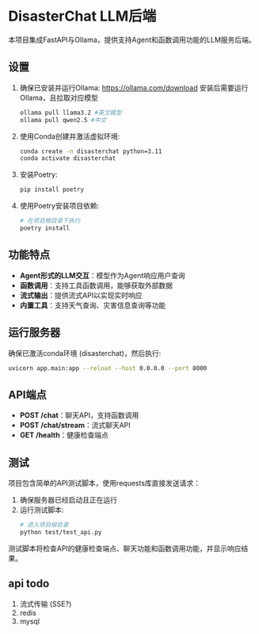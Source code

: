 # DisasterChat LLM后端

本项目集成FastAPI与Ollama，提供支持Agent和函数调用功能的LLM服务后端。

## 设置

1. 确保已安装并运行Ollama:
    https://ollama.com/download
    安装后需要运行Ollama，且拉取对应模型

    ```bash
    ollama pull llama3.2 #英文模型
    ollama pull qwen2.5 #中文
    ```

2. 使用Conda创建并激活虚拟环境:
   ```bash
   conda create -n disasterchat python=3.11
   conda activate disasterchat
   ```

3. 安装Poetry:
   ```bash
   pip install poetry
   ```

4. 使用Poetry安装项目依赖:
   ```bash
   # 在项目根目录下执行
   poetry install
   ```

## 功能特点

- **Agent形式的LLM交互**：模型作为Agent响应用户查询
- **函数调用**：支持工具函数调用，能够获取外部数据
- **流式输出**：提供流式API以实现实时响应
- **内置工具**：支持天气查询、灾害信息查询等功能

## 运行服务器

确保已激活conda环境 (disasterchat)，然后执行:
```bash
uvicorn app.main:app --reload --host 0.0.0.0 --port 8000
```

## API端点

- **POST /chat**：聊天API，支持函数调用
- **POST /chat/stream**：流式聊天API
- **GET /health**：健康检查端点

## 测试

项目包含简单的API测试脚本，使用requests库直接发送请求：

1. 确保服务器已经启动且正在运行
2. 运行测试脚本:
   ```bash
   # 进入项目根目录
   python test/test_api.py
   ```

测试脚本将检查API的健康检查端点、聊天功能和函数调用功能，并显示响应结果。


## api todo

1. 流式传输 (SSE?)
2. redis
3. mysql
